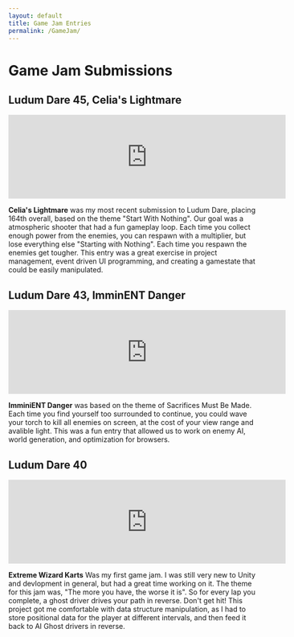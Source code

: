 ```yaml
---
layout: default
title: Game Jam Entries
permalink: /GameJam/
---
```

# Game Jam Submissions

## Ludum Dare 45, Celia's Lightmare
<iframe src="https://itch.io/embed/497921" width="552" height="167" frameborder="0"><a href="https://overtechstudios.itch.io/celias-lightmare">Celia's Lightmare by Overtech Studios</a></iframe>

**Celia's Lightmare** was my most recent submission to Ludum Dare, placing 164th overall, based on the theme "Start With Nothing". Our goal was a atmospheric shooter that had a fun gameplay loop. Each time you collect enough power from the enemies, you can respawn with a multiplier, but lose everything else "Starting with Nothing". Each time you respawn the enemies get tougher. This entry was a great exercise in project management, event driven UI programming, and creating a gamestate that could be easily manipulated.

## Ludum Dare 43, ImminENT Danger
<iframe src="https://itch.io/embed/339222" width="552" height="167" frameborder="0"><a href="https://overtechstudios.itch.io/imminent-danger">ImminENT Danger (Ludum Dare 43  Entry) by Overtech Studios</a></iframe>

**ImminiENT Danger** was based on the theme of Sacrifices Must Be Made.
Each time you find yourself too surrounded to continue, you could wave your torch to kill all enemies on screen, at the cost of your view range and avalible light. This was a fun entry that allowed us to work on enemy AI, world generation, and optimization for browsers.

## Ludum Dare 40
<iframe frameborder="0" src="https://itch.io/embed/202012" width="552" height="167"><a href="https://squishytay.itch.io/extreme-wizard-karts">EXTREME Wizard Karts by squishytay</a></iframe>

**Extreme Wizard Karts** Was my first game jam. I was still very new to Unity and devlopment in general, but had a great time working on it. The theme for this jam was, "The more you have, the worse it is". So for every lap you complete, a ghost driver drives your path in reverse. Don't get hit! This project got me comfortable with data structure manipulation, as I had to store positional data for the player at different intervals, and then feed it back to AI Ghost drivers in reverse. 



